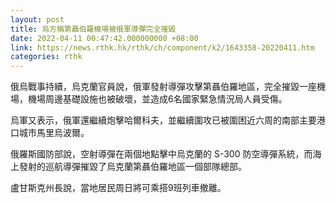 ```yaml
---
layout: post
title: 烏方稱第聶伯羅機場被俄軍導彈完全摧毀
date: 2022-04-11 00:47:42.000000000 +08:00
link: https://news.rthk.hk/rthk/ch/component/k2/1643358-20220411.htm
categories: rthk
---
```


俄烏戰事持續，烏克蘭官員說，俄軍發射導彈攻擊第聶伯羅地區，完全摧毀一座機場，機場周邊基礎設施也被破壞，並造成6名國家緊急情況局人員受傷。

烏軍又表示，俄軍還繼續炮擊哈爾科夫，並繼續圍攻已被圍困近六周的南部主要港口城市馬里烏波爾。

俄羅斯國防部說，空射導彈在兩個地點擊中烏克蘭的 S-300 防空導彈系統，而海上發射的巡航導彈摧毀了烏克蘭第聶伯羅地區一個部隊總部。

盧甘斯克州長說，當地居民周日將可乘搭9班列車撤離。
